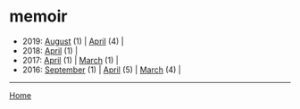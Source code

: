 # memoir

  * 2019: 
      [August](./memoir-2019-08.md) (1) | 
      [April](./memoir-2019-04.md) (4) | 
  * 2018: 
      [April](./memoir-2018-04.md) (1) | 
  * 2017: 
      [April](./memoir-2017-04.md) (1) | 
      [March](./memoir-2017-03.md) (1) | 
  * 2016: 
      [September](./memoir-2016-09.md) (1) | 
      [April](./memoir-2016-04.md) (5) | 
      [March](./memoir-2016-03.md) (4) | 

----

[Home](../)
